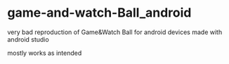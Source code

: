 # game-and-watch-Ball_android

very bad reproduction of Game&Watch Ball for android devices
made with android studio

mostly works as intended
